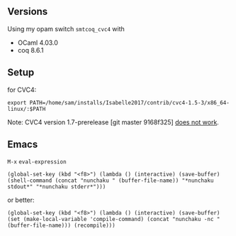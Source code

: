 ## Versions

Using my opam switch `smtcoq_cvc4` with

-    OCaml 4.03.0
-    coq 8.6.1


## Setup


for CVC4:

```
export PATH=/home/sam/installs/Isabelle2017/contrib/cvc4-1.5-3/x86_64-linux/:$PATH
```

Note: CVC4 version 1.7-prerelease [git master 9168f325] [does not work](https://github.com/nunchaku-inria/nunchaku/issues/27).


## Emacs

`M-x` `eval-expression`

```
(global-set-key (kbd "<f8>") (lambda () (interactive) (save-buffer) (shell-command (concat "nunchaku " (buffer-file-name)) "*nunchaku stdout*" "*nunchaku stderr*")))
```

or better:

```
(global-set-key (kbd "<f8>") (lambda () (interactive) (save-buffer) (set (make-local-variable 'compile-command) (concat "nunchaku -nc " (buffer-file-name))) (recompile)))
```
